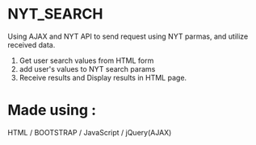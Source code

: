 # NYT_SEARCH 

Using AJAX and NYT API to send request using NYT parmas, and utilize received data.
1. Get user search values from HTML form
2. add user's values to NYT search params
3. Receive results and Display results in HTML page.

# Made using : 

HTML / BOOTSTRAP / JavaScript / jQuery(AJAX)